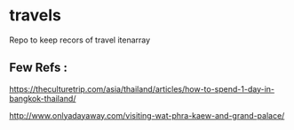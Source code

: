 # travels
Repo to keep recors of travel itenarray

## Few Refs :

https://theculturetrip.com/asia/thailand/articles/how-to-spend-1-day-in-bangkok-thailand/


http://www.onlyadayaway.com/visiting-wat-phra-kaew-and-grand-palace/

